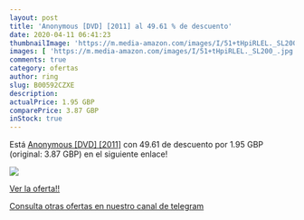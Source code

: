 ```yaml
---
layout: post
title: 'Anonymous [DVD] [2011] al 49.61 % de descuento'
date: 2020-04-11 06:41:23
thumbnailImage: 'https://m.media-amazon.com/images/I/51+tHpiRLEL._SL200_.jpg'
images: [ 'https://m.media-amazon.com/images/I/51+tHpiRLEL._SL200_.jpg' ]
comments: true
category: ofertas
author: ring
slug: B00592CZXE
description:
actualPrice: 1.95 GBP
comparePrice: 3.87 GBP
inStock: true
---
```


Está [Anonymous [DVD] [2011]](https://www.amazon.com/dp/B00592CZXE/?tag=redken08-20) con 49.61 de descuento por 1.95 GBP (original: 3.87 GBP) en el siguiente enlace!

[![](https://m.media-amazon.com/images/I/51+tHpiRLEL._SL200_.jpg)](https://www.amazon.com/dp/B00592CZXE/?tag=redken08-20)

[Ver la oferta!!](https://www.amazon.com/dp/B00592CZXE/?tag=redken08-20)

[Consulta otras ofertas en nuestro canal de telegram](https://t.me/s/ofertas25)
